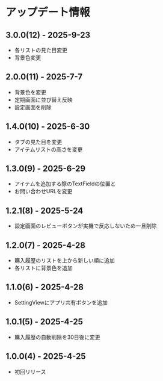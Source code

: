 # アップデート情報

## 3.0.0(12) - 2025-9-23
- 各リストの見た目変更
- 背景色変更

## 2.0.0(11) - 2025-7-7
- 背景色を変更
- 定期画面に並び替え反映
- 設定画面を削除

## 1.4.0(10) - 2025-6-30
- タブの見た目を変更
- アイテムリストの高さを変更

## 1.3.0(9) - 2025-6-29
- アイテムを追加する際のTextFieldの位置と
- お問い合わせURLを変更

## 1.2.1(8) - 2025-5-24
- 設定画面のレビューボタンが実機で反応しないため一旦削除

## 1.2.0(7) - 2025-4-28
- 購入履歴のリストを上から新しい順に追加
- 各リストに背景色を追加

## 1.1.0(6) - 2025-4-28
- SettingViewにアプリ共有ボタンを追加

## 1.0.1(5) - 2025-4-25
- 購入履歴の自動削除を30日後に変更

## 1.0.0(4) - 2025-4-25
- 初回リリース
